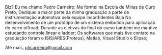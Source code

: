 Blz? Eu me chamo Pedro Carneiro;
  Me formei na Escola de Minas de Ouro Preto;
  Dediquei a maior parte da minha graduação a parte de instrumentação automotiva pela equipe Inconfidentes Baja
  No desenvolvimento de um protótipo de um sistema embutido para aplicaçao do carro offroad; 
  Durante as eletivas do final do curso também me mantive estudando controle linear e ladder;
  Os softwares que mais tive contato na graduação foram o ISIS/ARES(Proteus), Matlab, Visual Studio e Elipse;

Até mais, phcarneiro@gmail.com        


